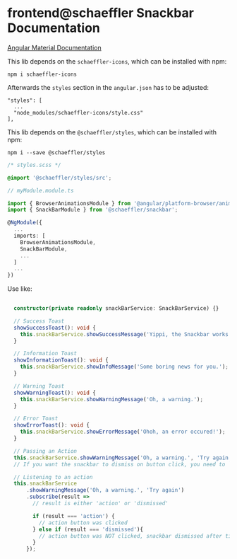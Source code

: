# frontend@schaeffler Snackbar Documentation

[Angular Material Documentation](https://material.angular.io/components/snack-bar/overview)

This lib depends on the `schaeffler-icons`, which can be installed with npm:

`npm i schaeffler-icons`

Afterwards the `styles` section in the `angular.json` has to be adjusted: 

```
"styles": [
  ...
  "node_modules/schaeffler-icons/style.css"
],
```

This lib depends on the `@schaeffler/styles`, which can be installed with npm:

`npm i --save @schaeffler/styles`

```css
/* styles.scss */

@import '@schaeffler/styles/src';
```

```typescript
// myModule.module.ts

import { BrowserAnimationsModule } from '@angular/platform-browser/animations';
import { SnackBarModule } from '@schaeffler/snackbar';

@NgModule({
  ...
  imports: [
    BrowserAnimationsModule,
    SnackBarModule,
    ...
  ]
  ...
})
```

Use like:

```typescript
  
  constructor(private readonly snackBarService: SnackBarService) {}

  // Success Toast
  showSuccessToast(): void {
    this.snackBarService.showSuccessMessage('Yippi, the Snackbar works!');
  }

  // Information Toast
  showInformationToast(): void {
    this.snackBarService.showInfoMessage('Some boring news for you.');
  }

  // Warning Toast
  showWarningToast(): void {
    this.snackBarService.showWarningMessage('Oh, a warning.');
  }

  // Error Toast
  showErrorToast(): void {
    this.snackBarService.showErrorMessage('Ohoh, an error occured!');
  }

  // Passing an Action
  this.snackBarService.showWarningMessage('Oh, a warning.', 'Try again');  // valid for every type
  // If you want the snackbar to dismiss on button click, you need to `.subscribe()` here

  // Listening to an action
  this.snackBarService
      .showWarningMessage('Oh, a warning.', 'Try again')
      .subscribe(result => 
        // result is either 'action' or 'dismissed'

        if (result === 'action') {
          // action button was clicked
        } else if (result === 'dismissed'){
          // action button was NOT clicked, snackbar dismissed after timeout
        }
      });
```

